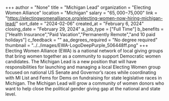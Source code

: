 +++
author = "None"
title = "Michigan Lead"
organization = "Electing Women Alliance"
location = "Michigan"
salary = "$65,000-$75,000"
link = "https://electingwomenalliance.org/electing-women-now-hiring-michigan-lead/"
sort_date = "2024-02-06"
created_at = "February 6, 2024"
closing_date = "February 29, 2024"
a_job_type = ["Full Time"]
b_benefits = ["Health Insurance","Paid Vacation","Permanently Remote","and 10 paid holidays"]
c_feedback = ""
aa_degrees_required = "No degree required"
thumbnail = "../../images/EWA-LogoDeepPurple_506448ff.png"
+++
Electing Women Alliance (EWA) is a national network of local giving groups that bring women together as a community to support Democratic women candidates. The Michigan Lead is a new position that will have responsibilities for launching and managing a local Electing Women group focused on national US Senate and Governor’s races while coordinating with MI List and Fems for Dems on fundraising for state legislative races in Michigan. The Michigan Lead will grow a community of women donors who want to help close the political gender giving gap at the national and state level.